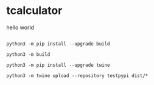 # tcalculator

hello world


```code 

python3 -m pip install --upgrade build

python3 -m build

python3 -m pip install --upgrade twine

python3 -m twine upload --repository testpypi dist/*


```
